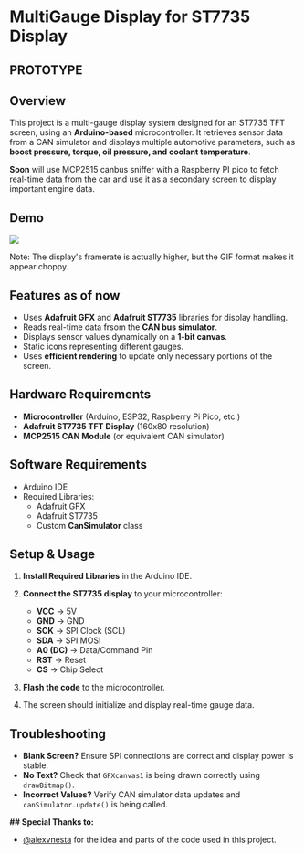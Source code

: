 # MultiGauge Display for ST7735 Display
## **PROTOTYPE**

## Overview
This project is a multi-gauge display system designed for an ST7735 TFT screen, using an **Arduino-based** microcontroller. It retrieves sensor data from a CAN simulator and displays multiple automotive parameters, such as **boost pressure, torque, oil pressure, and coolant temperature**.

**Soon** will use MCP2515 canbus sniffer with a Raspberry PI pico to fetch real-time data from the car and use it as a secondary screen to display important engine data. 

## Demo
![](https://github.com/GeorgeN4E/BMW_Custom_Cluster-display/blob/main/media/demo.gif)

Note: The display's framerate is actually higher, but the GIF format makes it appear choppy.

## Features as of **now**
- Uses **Adafruit GFX** and **Adafruit ST7735** libraries for display handling.
- Reads real-time data frsom the **CAN bus simulator**.
- Displays sensor values dynamically on a **1-bit canvas**.
- Static icons representing different gauges.
- Uses **efficient rendering** to update only necessary portions of the screen.

## Hardware Requirements
- **Microcontroller** (Arduino, ESP32, Raspberry Pi Pico, etc.)
- **Adafruit ST7735 TFT Display** (160x80 resolution)
- **MCP2515 CAN Module** (or equivalent CAN simulator)

## Software Requirements
- Arduino IDE
- Required Libraries:
  - Adafruit GFX
  - Adafruit ST7735
  - Custom **CanSimulator** class

## Setup & Usage
1) **Install Required Libraries** in the Arduino IDE.

2) **Connect the ST7735 display** to your microcontroller:
   - **VCC** → 5V
   - **GND** → GND
   - **SCK** → SPI Clock (SCL)
   - **SDA** → SPI MOSI
   - **A0 (DC)** → Data/Command Pin
   - **RST** → Reset
   - **CS** → Chip Select
   
3) **Flash the code** to the microcontroller.

4) The screen should initialize and display real-time gauge data.

## Troubleshooting
- **Blank Screen?** Ensure SPI connections are correct and display power is stable.
- **No Text?** Check that `GFXcanvas1` is being drawn correctly using `drawBitmap()`.
- **Incorrect Values?** Verify CAN simulator data updates and `canSimulator.update()` is being called.

**## Special Thanks to:**  
- [@alexvnesta](https://github.com/alexvnesta) for the idea and parts of the code used in this project.  

